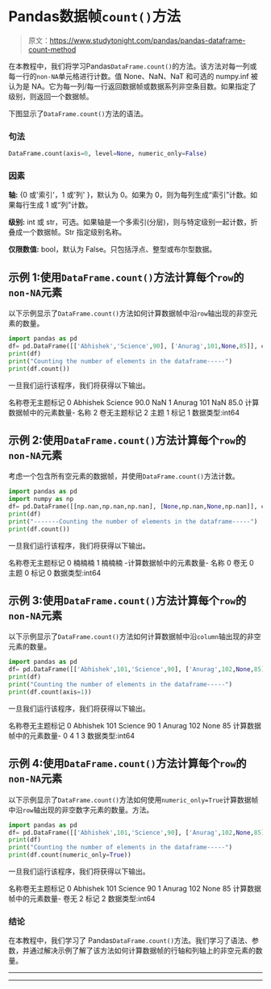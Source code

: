 # Pandas数据帧`count()`方法

> 原文：<https://www.studytonight.com/pandas/pandas-dataframe-count-method>

在本教程中，我们将学习Pandas`DataFrame.count()`的方法。该方法对每一列或每一行的`non-NA`单元格进行计数。值 None、NaN、NaT 和可选的 numpy.inf 被认为是 NA。它为每一列/每一行返回数据帧或数据系列非空条目数。如果指定了级别，则返回一个数据帧。

下图显示了`DataFrame.count()`方法的语法。

### 句法

```py
DataFrame.count(axis=0, level=None, numeric_only=False)
```

### 因素

**轴:** {0 或'索引'，1 或'列' }，默认为 0。如果为 0，则为每列生成“索引”计数。如果每行生成 1 或“列”计数。

**级别:** int 或 str，可选。如果轴是一个多索引(分层)，则与特定级别一起计数，折叠成一个数据帧。Str 指定级别名称。

**仅限数值:** bool，默认为 False。只包括浮点、整型或布尔型数据。

## 示例 1:使用`DataFrame.count()`方法计算每个`row`的`non-NA`元素

以下示例显示了`DataFrame.count()`方法如何计算数据帧中沿`row`轴出现的非空元素的数量。

```py
import pandas as pd
df= pd.DataFrame([['Abhishek','Science',90], ['Anurag',101,None,85]], columns=['Name', 'Roll No', 'Subject', 'Marks'])
print(df)
print("Counting the number of elements in the dataframe-----")
print(df.count())
```

一旦我们运行该程序，我们将获得以下输出。

名称卷无主题标记
0 Abhishek Science 90.0 NaN
1 Anurag 101 NaN 85.0
计算数据帧中的元素数量-
名称 2
卷无主题标记 2
主题 1
标记 1
数据类型:int64

## 示例 2:使用`DataFrame.count()`方法计算每个`row`的`non-NA`元素

考虑一个包含所有空元素的数据帧，并使用`DataFrame.count()`方法计数。

```py
import pandas as pd
import numpy as np
df= pd.DataFrame([[np.nan,np.nan,np.nan], [None,np.nan,None,np.nan]], columns=['Name', 'Roll No', 'Subject', 'Marks'])
print(df)
print("-------Counting the number of elements in the dataframe-----")
print(df.count())
```

一旦我们运行该程序，我们将获得以下输出。

名称卷无主题标记
0 楠楠楠
1 楠楠楠
-计算数据帧中的元素数量-
名称 0
卷无 0
主题 0
标记 0
数据类型:int64

## 示例 3:使用`DataFrame.count()`方法计算每个`row`的`non-NA`元素

以下示例显示了`DataFrame.count()`方法如何计算数据帧中沿`column`轴出现的非空元素的数量。

```py
import pandas as pd
df= pd.DataFrame([['Abhishek',101,'Science',90], ['Anurag',102,None,85]], columns=['Name', 'Roll No', 'Subject', 'Marks'])
print(df)
print("Counting the number of elements in the dataframe-----")
print(df.count(axis=1))
```

一旦我们运行该程序，我们将获得以下输出。

名称卷无主题标记
0 Abhishek 101 Science 90
1 Anurag 102 None 85
计算数据帧中的元素数量-
0 4
1 3
数据类型:int64

## 示例 4:使用`DataFrame.count()`方法计算每个`row`的`non-NA`元素

以下示例显示了`DataFrame.count()`方法如何使用`numeric_only=True`计算数据帧中沿`row`轴出现的非空数字元素的数量。方法。

```py
import pandas as pd
df= pd.DataFrame([['Abhishek',101,'Science',90], ['Anurag',102,None,85]], columns=['Name', 'Roll No', 'Subject', 'Marks'])
print(df)
print("Counting the number of elements in the dataframe-----")
print(df.count(numeric_only=True))
```

一旦我们运行该程序，我们将获得以下输出。

名称卷无主题标记
0 Abhishek 101 Science 90
1 Anurag 102 None 85
计算数据帧中的元素数量-
卷无 2
标记 2
数据类型:int64

### 结论

在本教程中，我们学习了 Pandas`DataFrame.count()`方法。我们学习了语法、参数，并通过解决示例了解了该方法如何计算数据帧的行轴和列轴上的非空元素的数量。

* * *

* * *